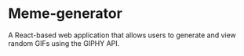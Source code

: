 # Meme-generator
A React-based web application that allows users to generate and view random GIFs using the GIPHY API.
